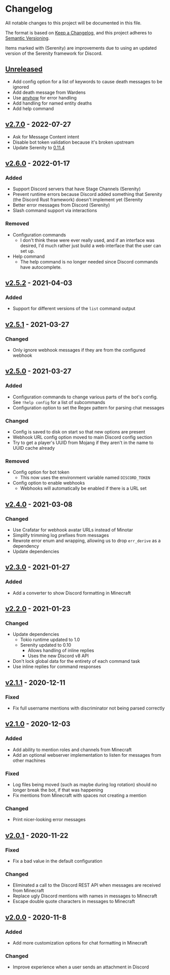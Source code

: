 # Changelog

All notable changes to this project will be documented in this file.

The format is based on [Keep a Changelog](https://keepachangelog.com/en/1.0.0/),
and this project adheres to [Semantic Versioning](https://semver.org/spec/v2.0.0.html).

Items marked with (Serenity) are improvements due to using an updated version of the Serenity framework for Discord.

## [Unreleased]

- Add config option for a list of keywords to cause death messages to be ignored
- Add death message from Wardens
- Use [anyhow](https://crates.io/crates/anyhow) for error handling
- Add handling for named entity deaths
- Add help command

## [v2.7.0] - 2022-07-27

- Ask for Message Content intent
- Disable bot token validation because it's broken upstream
- Update Serenity to [0.11.4](https://github.com/serenity-rs/serenity/blob/current/CHANGELOG.md#0114---2022-07-19)

## [v2.6.0] - 2022-01-17

### Added

- Support Discord servers that have Stage Channels (Serenity)
- Prevent runtime errors because Discord added something that Serenity (the Discord Rust framework) doesn't implement yet (Serenity
- Better error messages from Discord (Serenity)
- Slash command support via interactions

### Removed

- Configuration commands
  - I don't think these were ever really used, and if an interface was desired, I'd much rather just build a web interface that the user can set up.
- Help command
  - The help command is no longer needed since Discord commands have autocomplete.

## [v2.5.2] - 2021-04-03

### Added

- Support for different versions of the `list` command output

## [v2.5.1] - 2021-03-27

### Changed

- Only ignore webhook messages if they are from the configured webhook

## [v2.5.0] - 2021-03-27

### Added

- Configuration commands to change various parts of the bot's config. See `!help config` for a list of subcommands
- Configuration option to set the Regex pattern for parsing chat messages

### Changed

- Config is saved to disk on start so that new options are present
- Webhook URL config option moved to main Discord config section
- Try to get a player's UUID from Mojang if they aren't in the name to UUID cache already

### Removed

- Config option for bot token
  - This now uses the environment variable named `DISCORD_TOKEN`
- Config option to enable webhooks
  - Webhooks will automatically be enabled if there is a URL set

## [v2.4.0] - 2021-03-08

### Changed

- Use Crafatar for webhook avatar URLs instead of Minotar
- Simplify trimming log prefixes from messages
- Rewrote error enum and wrapping, allowing us to drop `err_derive` as a dependency
- Update dependencies

## [v2.3.0] - 2021-01-27

### Added

- Add a converter to show Discord formatting in Minecraft

## [v2.2.0] - 2021-01-23

### Changed

- Update dependencies
  - Tokio runtime updated to 1.0
  - Serenity updated to 0.10
    - Allows handling of inline replies
    - Uses the new Discord v8 API
- Don't lock global data for the entirety of each command task
- Use inline replies for command responses

## [v2.1.1] - 2020-12-11

### Fixed

- Fix full username mentions with discriminator not being parsed correctly

## [v2.1.0] - 2020-12-03

### Added

- Add ability to mention roles and channels from Minecraft
- Add an optional webserver implementation to listen for messages from other machines

### Fixed

- Log files being moved (such as maybe during log rotation) should no longer break the bot, if that was happening
- Fix mentions from Minecraft with spaces not creating a mention

### Changed

- Print nicer-looking error messages

## [v2.0.1] - 2020-11-22

### Fixed

- Fix a bad value in the default configuration

### Changed

- Eliminated a call to the Discord REST API when messages are received from Minecraft
- Replace ugly Discord mentions with names in messages to Minecraft
- Escape double quote characters in messages to Minecraft

## [v2.0.0] - 2020-11-8

### Added

- Add more customization options for chat formatting in Minecraft

### Changed

- Improve experience when a user sends an attachment in Discord

[unreleased]: https://github.com/EbonJaeger/dolphin-rs/compare/v2.7.0...master
[v2.7.0]: https://github.com/EbonJaeger/dolphin-rs/compare/v2.6.0...v2.7.0
[v2.6.0]: https://github.com/EbonJaeger/dolphin-rs/compare/v2.5.2...v2.6.0
[v2.5.2]: https://github.com/EbonJaeger/dolphin-rs/compare/v2.5.1...v2.5.2
[v2.5.1]: https://github.com/EbonJaeger/dolphin-rs/compare/v2.5.0...v2.5.1
[v2.5.0]: https://github.com/EbonJaeger/dolphin-rs/compare/v2.4.0...v2.5.0
[v2.4.0]: https://github.com/EbonJaeger/dolphin-rs/compare/v2.3.0...v2.4.0
[v2.3.0]: https://github.com/EbonJaeger/dolphin-rs/compare/v2.2.0...v2.3.0
[v2.2.0]: https://github.com/EbonJaeger/dolphin-rs/compare/v2.1.1...v2.2.0
[v2.1.1]: https://github.com/EbonJaeger/dolphin-rs/compare/v2.1.0...v2.1.1
[v2.1.0]: https://github.com/EbonJaeger/dolphin-rs/compare/v2.0.1...v2.1.0
[v2.0.1]: https://github.com/EbonJaeger/dolphin-rs/compare/v2.0.0...v2.0.1
[v2.0.0]: https://github.com/EbonJaeger/dolphin-rs/compare/94a867f...v2.0.0
